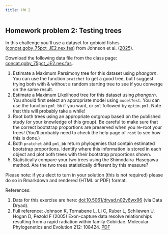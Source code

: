 ```yaml
---
title: HW 2
---
```


<link rel="stylesheet" href="../../assets/style.css">

## Homework problem 2: Testing trees

In this challenge you'll use a dataset for gobioid fishes ([concat.goby_75pct_JE2.nex.fas](../../data/concat.goby_75pct_JE2.nex.fas)) from Johnson et al. ([2025](https://doi.org/10.1016/j.ympev.2025.108424)).

Download the following data file from the class page: [concat.goby_75pct_JE2.nex.fas](../../data/concat.goby_75pct_JE2.nex.fas).

1. Estimate a Maximum Parsimony tree for this dataset using *phangorn*. You can use the function `pratchet` to get a good tree, but I suggest trying both with & without a random starting tree to see if you converge on the same result.
2. Estimate a Maximum Likelihood tree for this dataset using *phangorn*. You should first select an appropriate model using `modelTest`. You can use the function `pml_bb` if you want, or `pml` followed by `optim.pml`. Note that this will probably take a while!
3. Root both trees using an appropriate outgroup based on the published study (or your knowledge of this group). Be careful to make sure that the correct bootstrap proportions are preserved when you re-root your trees! (You'll probably need to check the help page of `root` to see how this is done.)
4. Both `pratchet` and `pml_bb` return phylogenies that contain estimated bootstrap proportions. Identify where this information is stored in each object and plot both trees with their bootstrap proportions shown.
5. Statistically compare your two trees using the Shimodaira-Hasegawa method. Are the two trees statistically different by this measure?

Please note: if you elect to turn in your solution (this is not required) please do so in Rmarkdown and rendered (HTML or PDF) format.

References:

1. Data for this exercise are here: [doi:10.5061/dryad.n02v6wx96](https://doi.org/10.5061/dryad.n02v6wx96) (via Data Dryad).
2. Full reference: Johnson K, Tornabene L, Li C, Ruber L, Schliewen U, Hogan D, Pezold F (2005) Exon-capture data resolve relationships resulting from a rapid radiation within family Gobiidae. Molecular Phylogenetics and Evolution 212: 108424. [PDF](Johnson_etal_2005.MPE.pdf)
